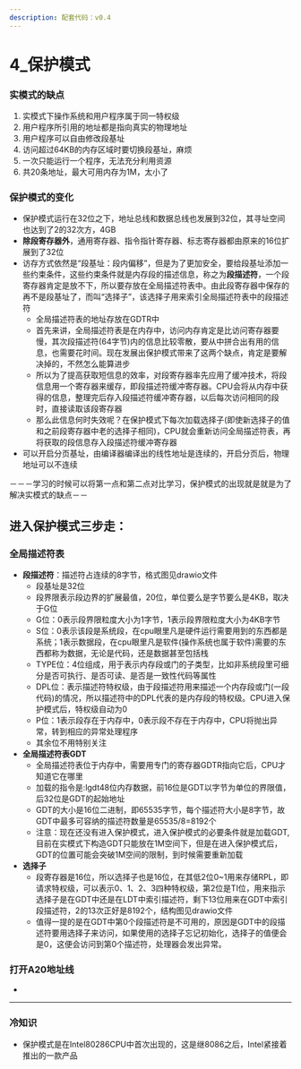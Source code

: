 ```yaml
---
description: 配套代码：v0.4
---
```


# 4\_保护模式

### 实模式的缺点

1. 实模式下操作系统和用户程序属于同一特权级
2. 用户程序所引用的地址都是指向真实的物理地址
3. 用户程序可以自由修改段基址
4. 访问超过64KB的内存区域时要切换段基址，麻烦
5. 一次只能运行一个程序，无法充分利用资源
6. 共20条地址，最大可用内存为1M，太小了

### 保护模式的变化

* 保护模式运行在32位之下，地址总线和数据总线也发展到32位，其寻址空间也达到了2的32次方，4GB
* **除段寄存器外**，通用寄存器、指令指针寄存器、标志寄存器都由原来的16位扩展到了32位
* 访存方式依然是“段基址：段内偏移”，但是为了更加安全，要给段基址添加一些约束条件，这些约束条件就是内存段的描述信息，称之为**段描述符**，一个段寄存器肯定是放不下，所以要存放在全局描述符表中。由此段寄存器中保存的再不是段基址了，而叫“选择子”，该选择子用来索引全局描述符表中的段描述符
  * 全局描述符表的地址存放在GDTR中
  * 首先来讲，全局描述符表是在内存中，访问内存肯定是比访问寄存器要慢，其次段描述符(64字节)内的信息比较零散，要从中拼合出有用的信息，也需要花时间。现在发展出保护模式带来了这两个缺点，肯定是要解决掉的，不然怎么能算进步
  * 所以为了提高获取短信息的效率，对段寄存器率先应用了缓冲技术，将段信息用一个寄存器来缓存，即段描述符缓冲寄存器。CPU会将从内存中获得的信息，整理完后存入段描述符缓冲寄存器，以后每次访问相同的段时，直接读取该段寄存器
  * 那么此信息何时失效呢？在保护模式下每次加载选择子(即使新选择子的值和之前段寄存器中老的选择子相同)，CPU就会重新访问全局描述符表，再将获取的段信息存入段描述符缓冲寄存器
* 可以开启分页基址，由编译器编译出的线性地址是连续的，开启分页后，物理地址可以不连续

－－－学习的时候可以将第一点和第二点对比学习，保护模式的出现就是就是为了解决实模式的缺点－－

## 进入保护模式三步走：

### 全局描述符表

* **段描述符**：描述符占连续的8字节，格式图见drawio文件
  * 段基址是32位
  * 段界限表示段边界的扩展最值，20位，单位要么是字节要么是4KB，取决于G位
  * G位：0表示段界限粒度大小为1字节，1表示段界限粒度大小为4KB字节
  * S位：0表示该段是系统段，在cpu眼里凡是硬件运行需要用到的东西都是系统；1表示数据段，在cpu眼里凡是软件(操作系统也属于软件)需要的东西都称为数据，无论是代码，还是数据甚至包括栈
  * TYPE位：4位组成，用于表示内存段或门的子类型，比如非系统段里可细分是否可执行、是否可读、是否是一致性代码等属性
  * DPL位：表示描述符特权级，由于段描述符用来描述一个内存段或门(一段代码)的情况，所以描述符中的DPL代表的是内存段的特权级。CPU进入保护模式后，特权级自动为0
  * P位：1表示段存在于内存中，0表示段不存在于内存中，CPU将抛出异常，转到相应的异常处理程序
  * 其余位不用特别关注
* **全局描述符表GDT**
  * 全局描述符表位于内存中，需要用专门的寄存器GDTR指向它后，CPU才知道它在哪里
  * 加载的指令是:lgdt48位内存数据，前16位是GDT以字节为单位的界限值，后32位是GDT的起始地址
  * GDT的大小是16位二进制，即65535字节，每个描述符大小是8字节，故GDT中最多可容纳的描述符数量是65535/8=8192个
  * 注意：现在还没有进入保护模式，进入保护模式的必要条件就是加载GDT,目前在实模式下构造GDT只能放在1M空间下，但是在进入保护模式后，GDT的位置可能会突破1M空间的限制，到时候需要重新加载
* **选择子**
  * 段寄存器是16位，所以选择子也是16位，在其低2位0\~1用来存储RPL，即请求特权级，可以表示0、1、2、3四种特权级，第2位是TI位，用来指示选择子是在GDT中还是在LDT中索引描述符，剩下13位用来在GDT中索引段描述符，2的13次正好是8192个，结构图见drawio文件
  * 值得一提的是在GDT中第0个段描述符是不可用的，原因是GDT中的段描述符要用选择子来访问，如果使用的选择子忘记初始化，选择子的值便会是0，这便会访问到第0个描述符，处理器会发出异常。

### 打开A20地址线

*





****

### 冷知识

* 保护模式是在Intel80286CPU中首次出现的，这是继8086之后，Intel紧接着推出的一款产品
